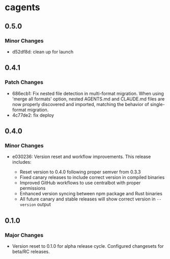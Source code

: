 # cagents

## 0.5.0

### Minor Changes

- d52df8d: clean up for launch

## 0.4.1

### Patch Changes

- 686ecb1: Fix nested file detection in multi-format migration. When using 'merge all formats' option, nested AGENTS.md and CLAUDE.md files are now properly discovered and imported, matching the behavior of single-format migration.
- 4c77de2: fix deploy

## 0.4.0

### Minor Changes

- e030236: Version reset and workflow improvements. This release includes:

  - Reset version to 0.4.0 following proper semver from 0.3.3
  - Fixed canary releases to include correct version in compiled binaries
  - Improved GitHub workflows to use centralbot with proper permissions
  - Enhanced version syncing between npm package and Rust binaries
  - All future canary and stable releases will show correct version in `--version` output

## 0.1.0

### Major Changes

- Version reset to 0.1.0 for alpha release cycle. Configured changesets for beta/RC releases.
